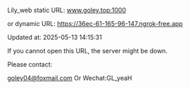 Lily_web static URL: www.goley.top:1000

or dynamic URL: https://36ec-61-165-96-147.ngrok-free.app

Updated at: 2025-05-13 14:15:31

If you cannot open this URL, the server might be down.

Please contact: 

goley04@foxmail.com Or Wechat:GL_yeaH